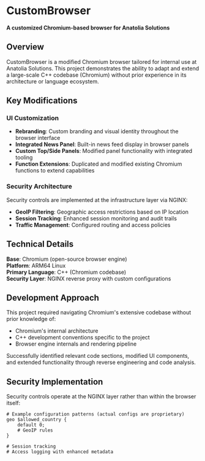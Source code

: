 # CustomBrowser

**A customized Chromium-based browser for Anatolia Solutions**

## Overview

CustomBrowser is a modified Chromium browser tailored for internal use at Anatolia Solutions. This project demonstrates the ability to adapt and extend a large-scale C++ codebase (Chromium) without prior experience in its architecture or language ecosystem.

## Key Modifications

### UI Customization
- **Rebranding**: Custom branding and visual identity throughout the browser interface
- **Integrated News Panel**: Built-in news feed display in browser panels
- **Custom Top/Side Panels**: Modified panel functionality with integrated tooling
- **Function Extensions**: Duplicated and modified existing Chromium functions to extend capabilities

### Security Architecture
Security controls are implemented at the infrastructure layer via NGINX:
- **GeoIP Filtering**: Geographic access restrictions based on IP location
- **Session Tracking**: Enhanced session monitoring and audit trails
- **Traffic Management**: Configured routing and access policies

## Technical Details

**Base**: Chromium (open-source browser engine)  
**Platform**: ARM64 Linux  
**Primary Language**: C++ (Chromium codebase)  
**Security Layer**: NGINX reverse proxy with custom configurations  

## Development Approach

This project required navigating Chromium's extensive codebase without prior knowledge of:
- Chromium's internal architecture
- C++ development conventions specific to the project
- Browser engine internals and rendering pipeline

Successfully identified relevant code sections, modified UI components, and extended functionality through reverse engineering and code analysis.

## Security Implementation

Security controls operate at the NGINX layer rather than within the browser itself:
```nginx
# Example configuration patterns (actual configs are proprietary)
geo $allowed_country {
    default 0;
    # GeoIP rules
}

# Session tracking
# Access logging with enhanced metadata
